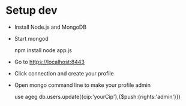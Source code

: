 # Setup dev
* Install Node.js and MongoDB  
* Start mongod


    npm install
    node app.js
    
* Go to [https://localhost:8443](https://localhost:8443)  
* Click connection and create your profile   
* Open mongo command line to make your profile admin


    use ageg
    db.users.update({cip:'yourCip'},{$push:{rights:'admin'}})
